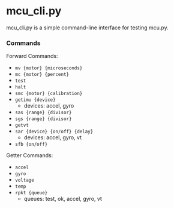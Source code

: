 # mcu_cli.py
mcu_cli.py is a simple command-line interface for testing mcu.py.

### Commands
Forward Commands:
- `mv {motor} {microseconds}`
- `mc {motor} {percent}`
- `test`
- `halt`
- `smc {motor} {calibration}`
- `getimu {device}`
    - devices: accel, gyro
- `sas {range} {divisor}`
- `sgs {range} {divisor}`
- `getvt`
- `sar {device} {on/off} {delay}`
    - devices: accel, gyro, vt
- `sfb {on/off}`

Getter Commands:
- `accel`
- `gyro`
- `voltage`
- `temp`
- `rpkt {queue}`
    - queues: test, ok, accel, gyro, vt
